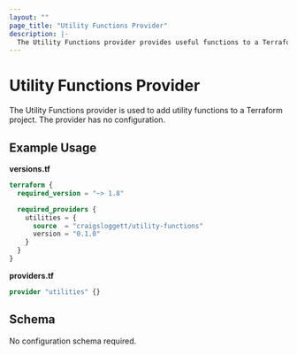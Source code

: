 ```yaml
---
layout: ""
page_title: "Utility Functions Provider"
description: |-
  The Utility Functions provider provides useful functions to a Terraform project.
---
```


# Utility Functions Provider

The Utility Functions provider is used to add utility functions to a Terraform
project. The provider has no configuration.

## Example Usage

**versions.tf**
```terraform
terraform {
  required_version = "~> 1.8"

  required_providers {
    utilities = {
      source  = "craigsloggett/utility-functions"
      version = "0.1.0"
    }
  }
}
```

**providers.tf**
```terraform
provider "utilities" {}
```

<!-- schema generated by tfplugindocs -->
## Schema

No configuration schema required.
